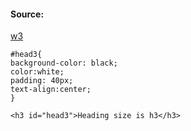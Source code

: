 #### Source:
[w3](https://www.w3schools.com/html/html_id.asp)

```
#head3{
background-color: black;
color:white;
padding: 40px;
text-align:center;
}

<h3 id="head3">Heading size is h3</h3>
```